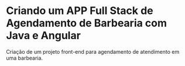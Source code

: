 # Criando um APP Full Stack de Agendamento de Barbearia com Java e Angular
Criação de um projeto front-end para agendamento de atendimento em uma barbearia.

